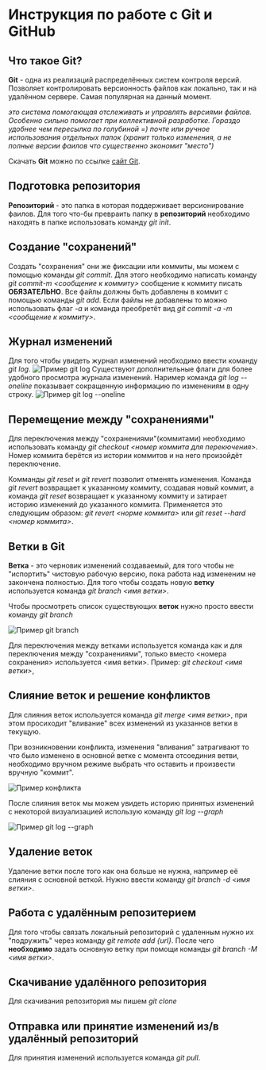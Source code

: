 # Инструкция по работе с Git и GitHub

## Что такое Git?

**Git** - одна из реализаций распределённых систем контроля версий. Позволяет контролировать версионность файлов как локально, так и на удалённом сервере. Самая популярная на данный момент.

*это система помогающая отслеживать и управлять версиями файлов. Особенно сильно помогает при коллективной разработке. Гораздо удобнее чем пересылка по голубиной =) почте или ручное использования отдельных папок (хранит только изменения, а не полные версии фаилов что существенно экономит "место")*

Скачать **Git** можно по ссылке [сайт Git](https://git-scm.com/).

## Подготовка репозитория

**Репозиторий** - это папка в которая поддерживает версионирование фаилов. Для того что-бы превраить папку в **репозиторий** необходимо находять в папке использовать команду *git init*.

## Создание "сохранений"

Создать "сохранения" они же фиксации или коммиты, мы можем с помощью команды *git commit*. Для этого необходимо написать команду *git commit-m <сообщение к коммиту>* сообщение к коммиту писать **ОБЯЗАТЕЛЬНО**. Все файлы должны быть добавлены в коммит с помощью команды *git add*. Если файлы не добавлены то можно использовать флаг *-a* и команда преобретёт вид *git commit -a -m <сообщение к коммиту>*.

## Журнал изменений

Для того чтобы увидеть журнал изменений необходимо ввести команду *git log*. ![Пример git log](GitLog.png)
Существуют дополнительные флаги для более удобного просмотра журнала изменений. Наример команда *git log --onelinе* показывает сокращенную информацию по изменениям в одну строку. ![Пример git log --oneline](GitLogOneLine.png)

## Перемещение между "сохранениями"

Для переключения между "сохранениями"(коммитами) необходимо использовать команду *git checkout <номер коммита для перекючения>*. Номер коммита берётся из истории коммитов и на него произойдёт переключение.

Комманды *git reset* и *git revert* позволит отменять изменения. Команда *git revert* возвращает к указанному коммиту, создавая новый коммит, а команда *git reset* возвращает к указанному коммиту и затирает историю изменений до указанного коммита. Применяется это следующим образом: *git revert <норме коммита>* или *git reset --hard <номер коммита>*.

## Ветки в Git

**Ветка** - это черновик изменений создаваемый, для того чтобы не "испортить" чистовую рабочую версию, пока работа над измененим не закончена полностью. Для того чтобы создать новую **ветку** используется команда *git branch <имя ветки>*.


Чтобы просмотреть список существующих **веток** нужно просто ввести команду *git branch*

 ![Пример git branch](GitBranch.png)

Для переключения между ветками используется команда как и для переключения между "сохранениями", только вместо <номера сохранения> используется <имя ветки>.
Пример: *git checkout <имя ветки>*,  

## Слияние веток и решение конфликтов

Для слияния веток используется команда *git merge <имя ветки>*, при этом просиходит "вливание" всех изменений из указаннов ветки в текущую.

При возникновении конфликта, изменения "вливания" затрагивают то что было изменено в основной ветке с момента отсоединия ветви, необходимо вручном режиме выбрать что оставить и произвести вручную "коммит".

![Пример конфликта](GitMergeConflict.png)

После слияния веток мы можем увидеть историю принятых изменений с некоторой визуализацией использую команду *git log --graph*

![Пример git log --graph](GitLogGraph.png)

## Удаление веток

Удаление ветки после того как она больше не нужна, например её слияния с основной веткой. Нужно ввести команду *git branch -d <имя ветки>*.

## Работа с удалённым репозитерием

Для того чтобы связать локальный репозиторий с удаленным нужно их "подружить" через команду *git remote add <name> {url}*. После чего **необходимо** задать основную ветку при помощи команды *git branch -M <имя ветки>*.

## Cкачивание удалённого репозитория

Для скачивания репозитория мы пишем *git clone <url>*
 
## Отправка или принятие изменений из/в удалённый репозиторий 

Для принятия изменений используется команда *git pull*.